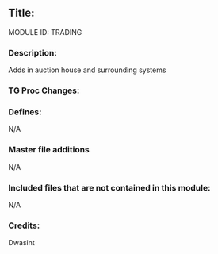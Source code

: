 ## Title:

MODULE ID: TRADING

### Description:

Adds in auction house and surrounding systems

### TG Proc Changes:

### Defines:

N/A

### Master file additions

N/A

### Included files that are not contained in this module:

N/A

### Credits:
Dwasint
